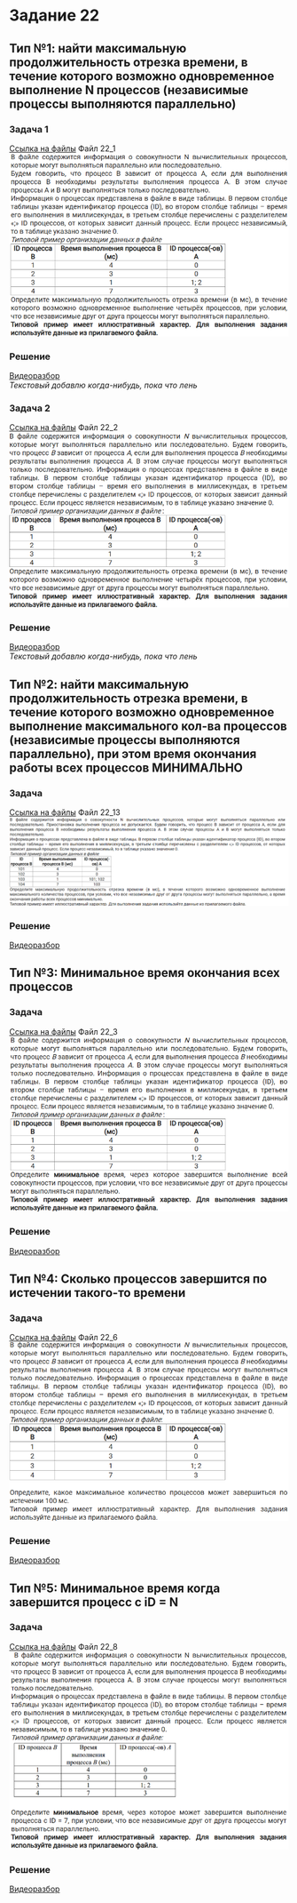 # Задание 22

## Тип №1: найти максимальную продолжительность отрезка времени, в течение которого возможно одновременное выполнение N процессов (независимые процессы выполняются параллельно)
### Задача 1
[Ссылка на файлы](https://disk.yandex.ru/d/JJVj5xcLUmAlIg)
Файл 22_1
![](./source/22_1z.png)
### Решение
[Видеоразбор](./source/22_1.mp4)  
*Текстовый добавлю когда-нибудь, пока что лень*
### Задача 2
[Ссылка на файлы](https://disk.yandex.ru/d/JJVj5xcLUmAlIg)
Файл 22_2
![](./source/22_2z.png)
### Решение
[Видеоразбор](./source/22_2.mp4)  
*Текстовый добавлю когда-нибудь, пока что лень*
## Тип №2: найти максимальную продолжительность отрезка времени, в течение которого возможно одновременное выполнение максимального кол-ва процессов (независимые процессы выполняются параллельно), при этом время окончания работы всех процессов МИНИМАЛЬНО
### Задача
[Ссылка на файлы](https://disk.yandex.ru/d/JJVj5xcLUmAlIg)
Файл 22_13
![](./source/22_13z.png)
### Решение
[Видеоразбор](./source/22_13.mp4) 
## Тип №3: Минимальное время окончания всех процессов
### Задача
[Ссылка на файлы](https://disk.yandex.ru/d/JJVj5xcLUmAlIg)
Файл 22_3
![](./source/22_3z.png)
### Решение
[Видеоразбор](./source/22_3.mp4) 
## Тип №4: Сколько процессов завершится по истечении такого-то времени
### Задача
[Ссылка на файлы](https://disk.yandex.ru/d/JJVj5xcLUmAlIg)
Файл 22_6
![](./source/22_6z.png)
### Решение
[Видеоразбор](./source/22_6.mp4) 
## Тип №5: Минимальное время когда завершится процесс с iD = N
### Задача
[Ссылка на файлы](https://disk.yandex.ru/d/JJVj5xcLUmAlIg)
Файл 22_8
![](./source/22_8z.png)
### Решение
[Видеоразбор](./source/22_8.mp4) 